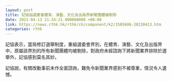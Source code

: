 ```yaml
---
layout: post
title: 記協指選委會體育、演藝、文化及出版界新聞團體被剔除
date: 2021-04-13 21:24:21.000000000 +08:00
link: https://news.rthk.hk/rthk/ch/component/k2/1585606-20210413.htm
categories: rthk
---
```


記協表示，當局修訂選舉制度，重組選委會界別，在體育、演藝、文化及出版界中，原屬該界別的所有新聞團體均被剔除，對政府未經諮詢下將新聞業界排除於選舉外，記協感到莫名其妙。

記協說，有關改動事前未作全面諮詢，難免令新聞業界感到不被尊重，情況令人遺憾。
